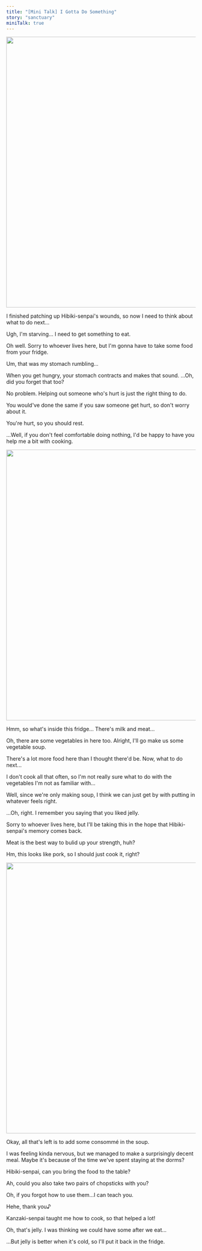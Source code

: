 ```yaml
---
title: "[Mini Talk] I Gotta Do Something"
story: "sanctuary"
miniTalk: true
---
```


<Image src="/img/tl/sanctuary/mini_talk/tomoya/2/1.jpg" layout="responsive" width="1560" height="720" quality="100" />

<Bubble character="Tomoya">

I finished patching up Hibiki-senpai's wounds, so now I need to think about what to do next...

Ugh, I'm starving... I need to get something to eat.

Oh well. Sorry to whoever lives here, but I'm gonna have to take some food from your fridge.

</Bubble>

<MiniTalk speaker="Wataru" response="What was that sound?" replier="Wataru">

Um, that was my stomach rumbling...

When you get hungry, your stomach contracts and makes that sound. ...Oh, did you forget that too?

</MiniTalk>

<MiniTalk speaker="Wataru" response="Thank you for taking care of me." replier="Wataru">

No problem. Helping out someone who's hurt is just the right thing to do.

You would've done the same if you saw someone get hurt, so don't worry about it.

</MiniTalk>

<MiniTalk speaker="Wataru" response="What should I do?" replier="Wataru">

You're hurt, so you should rest.

...Well, if you don't feel comfortable doing nothing, I'd be happy to have you help me a bit with cooking.

</MiniTalk>

<Image src="/img/tl/sanctuary/mini_talk/tomoya/2/2.jpg" layout="responsive" width="1560" height="720" quality="100" />

<Bubble character="Tomoya">

Hmm, so what's inside this fridge... There's milk and meat...

Oh, there are some vegetables in here too. Alright, I'll go make us some vegetable soup.

There's a lot more food here than I thought there'd be. Now, what to do next...

</Bubble>

<MiniTalk speaker="Wataru" response="Take the celery." replier="Wataru">

I don't cook all that often, so I'm not really sure what to do with the vegetables I'm not as familiar with...

Well, since we're only making soup, I think we can just get by with putting in whatever feels right.

</MiniTalk>


<MiniTalk speaker="Wataru" response="Take the jelly." replier="Wataru">

...Oh, right. I remember you saying that you liked jelly.

Sorry to whoever lives here, but I'll be taking this in the hope that Hibiki-senpai's memory comes back.

</MiniTalk>

<MiniTalk speaker="Wataru" response="Take the meat." replier="Wataru">

Meat is the best way to bulid up your strength, huh?

Hm, this looks like pork, so I should just cook it, right?

</MiniTalk>

<Image src="/img/tl/sanctuary/mini_talk/tomoya/2/3.jpg" layout="responsive" width="1560" height="720" quality="100" />

<Bubble character="Tomoya">

Okay, all that's left is to add some consommé in the soup.

I was feeling kinda nervous, but we managed to make a surprisingly decent meal. Maybe it's because of the time we've spent staying at the dorms?

Hibiki-senpai, can you bring the food to the table?

</Bubble>

<MiniTalk speaker="Wataru" response="Understood." replier="Wataru">

Ah, could you also take two pairs of chopsticks with you?

Oh, if you forgot how to use them...I can teach you.

</MiniTalk>

<MiniTalk speaker="Wataru" response="Understood." replier="Wataru">

Hehe, thank you♪

Kanzaki-senpai taught me how to cook, so that helped a lot!

</MiniTalk>

<MiniTalk speaker="Wataru" response="What is this?" replier="Wataru">

Oh, that's jelly. I was thinking we could have some after we eat...

...But jelly is better when it's cold, so I'll put it back in the fridge.

</MiniTalk>

<Credits tl="[Ren](https://tomoya.moe)" tlc="<a href='https://twitter.com/trystofstarrs'>remi</a>" qc="<a href='https://honeyspades.tumblr.com'>honeyspades</a>" />
